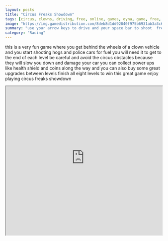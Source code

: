 ```yaml
---
layout: posts
title: "Circus Freaks Showdown"
tags: [circus, clowns, driving, free, online, games, oyna, game, free, games, play, play, games]
image: "https://img.gamedistribution.com/8deb8d1dd92840f975b6931ab3a3c61e.jpg"
summary: "use your arrow keys to drive and your space bar to shoot  free online games oyna game free games play play games"
category: "Racing"
---
```


this is a very fun game where you get behind the wheels of a clown vehicle and you start shooting hogs and police cars for fuel you will need it to get to the end of each level be careful and avoid the circus obstacles because they will slow you down and damage your car you can collect power ups like health shield and coins along the way and you can also buy some great upgrades between levels finish all eight levels to win this great game enjoy playing circus freaks showdown

<iframe width="100%" height="480px;" src="https://flash.gamedistribution.com?game=8deb8d1dd92840f975b6931ab3a3c61e"></iframe>